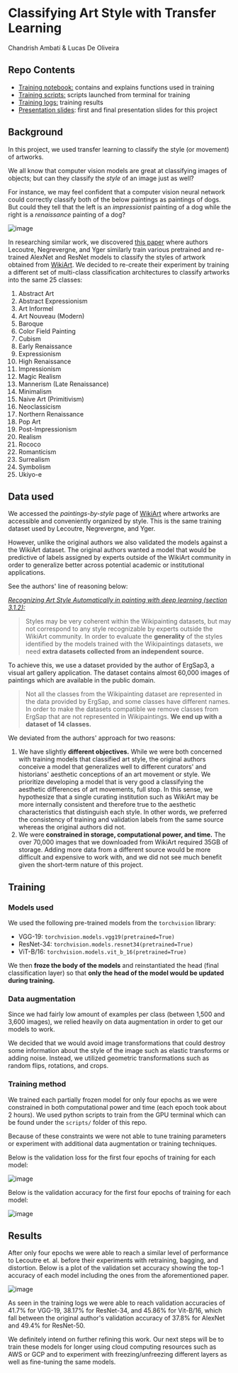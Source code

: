 # Classifying Art Style with Transfer Learning

Chandrish Ambati & Lucas De Oliveira


## Repo Contents

* [Training notebook:](https://github.com/avmchandrish/art-style-classification/blob/main/training.ipynb) contains and explains functions used in training
* [Training scripts:](https://github.com/avmchandrish/art-style-classification/tree/main/scripts) scripts launched from terminal for training
* [Training logs:](https://github.com/avmchandrish/art-style-classification/tree/main/training_log) training results
* [Presentation slides](https://github.com/avmchandrish/art-style-classification/tree/main/slides): first and final presentation slides for this project



## Background

In this project, we used transfer learning to classify the style (or movement) of artworks. 

We all know that computer vision models are great at classifying images of objects; but can they classify the *style* of an image just as well?

For instance, we may feel confident that a computer vision neural network could correctly classify both of the below paintings as paintings of dogs. But could they tell that the left is an *impressionist* painting of a dog while the right is a *renaissance* painting of a dog?

![image](https://user-images.githubusercontent.com/51177846/176795578-10fe809f-715b-44cf-a64a-d849b68c72e3.png)

In researching similar work, we discovered [this paper](http://proceedings.mlr.press/v77/lecoutre17a/lecoutre17a.pdf) where authors Lecoutre, Negrevergne, and Yger similarly train various pretrained and re-trained AlexNet and ResNet models to classify the styles of artwork obtained from [WikiArt](https://www.wikiart.org/en/paintings-by-style). We decided to re-create their experiment by training a different set of multi-class classification architectures to classify artworks into the same 25 classes:

1. Abstract Art
2. Abstract Expressionism
3. Art Informel
4. Art Nouveau (Modern)
5. Baroque
6. Color Field Painting
7. Cubism
8. Early Renaissance
9. Expressionism
10. High Renaissance
11. Impressionism
12. Magic Realism
13. Mannerism (Late Renaissance) 
14. Minimalism
15. Naive Art (Primitivism)
16. Neoclassicism
17. Northern Renaissance
18. Pop Art
19. Post-Impressionism
20. Realism
21. Rococo
22. Romanticism 
23. Surrealism
24. Symbolism
25. Ukiyo-e


## Data used

We accessed the *paintings-by-style* page of [WikiArt](https://www.wikiart.org/en/paintings-by-style) where artworks are accessible and conveniently organized by style. This is the same training dataset used by Lecoutre, Negrevergne, and Yger.

However, unlike the original authors we also validated the models against a the WikiArt dataset. The original authors wanted a model that would be predictive of labels assigned by experts outside of the WikiArt community in order to generalize better across potential academic or institutional applications.

See the authors' line of reasoning below:

*[Recognizing Art Style Automatically in painting with deep learning (section 3.1.2):](http://proceedings.mlr.press/v77/lecoutre17a/lecoutre17a.pdf)*


> Styles may be very coherent within the Wikipainting datasets, but may not correspond to any style recognizable by experts outside the WikiArt community. In order to evaluate the **generality** of the styles identified by the models trained with the Wikipaintings datasets, we need **extra datasets collected from an independent source.**
> 
To achieve this, we use a dataset provided by the author of ErgSap3, a visual art gallery application. The dataset contains almost 60,000 images of paintings which are available in the public domain.
> 
> Not all the classes from the Wikipainting dataset are represented in the data provided by ErgSap, and some classes have different names. In order to make the datasets compatible we remove classes from ErgSap that are not represented in Wikipaintings. **We end up with a dataset of 14 classes.**


We deviated from the authors' approach for two reasons:

1. We have slightly **different objectives.** While we were both concerned with training models that classified art style, the original authors conceive a model that generalizes well to different curators' and historians' aesthetic conceptions of an art movement or style. We prioritize developing a model that is very good a classifying the aesthetic differences of art movements, full stop. In this sense, we hypothesize that a single curating institution such as WikiArt may be more internally consistent and therefore true to the aesthetic characteristics that distinguish each style. In other words, we preferred the consistency of training and validation labels from the same source whereas the original authors did not.
2. We were **constrained in storage, computational power, and time.** The over 70,000 images that we downloaded from WikiArt required 35GB of storage. Adding more data from a different source would be more difficult and expensive to work with, and we did not see much benefit given the short-term nature of this project.



## Training

### Models used

We used the following pre-trained models from the `torchvision` library:

* VGG-19: `torchvision.models.vgg19(pretrained=True)`
* ResNet-34: `torchvision.models.resnet34(pretrained=True)`
* ViT-B/16: `torchvision.models.vit_b_16(pretrained=True)`

We then **froze the body of the models** and reinstantiated the head (final classification layer) so that **only the head of the model would be updated during training.**


### Data augmentation

Since we had fairly low amount of examples per class (between 1,500 and 3,600 images), we relied heavily on data augmentation in order to get our models to work.

We decided that we would avoid image transformations that could destroy some information about the style of the image such as elastic transforms or adding noise. Instead, we utilized geometric transformations such as random flips, rotations, and crops.

### Training method

We trained each partially frozen model for only four epochs as we were constrained in both computational power and time (each epoch took about 2 hours). We used python scripts to train from the GPU terminal which can be found under the `scripts/` folder of this repo.

Because of these constraints we were not able to tune training parameters or experiment with additional data augmentation or training techniques.

Below is the validation loss for the first four epochs of training for each model:

![image](https://user-images.githubusercontent.com/51177846/176795226-70e9e761-df0f-4d08-b66a-14ca0f0b2516.png)

Below is the validation accuracy for the first four epochs of training for each model:

![image](https://user-images.githubusercontent.com/51177846/176795272-40d9f911-7cce-4b32-961a-da86d1cc157a.png)

## Results

After only four epochs we were able to reach a similar level of performance to Lecoutre et. al. before their experiments with retraining, bagging, and distortion. Below is a plot of the validation set accuracy showing the top-1 accuracy of each model including the ones from the aforementioned paper.

![image](https://user-images.githubusercontent.com/51177846/176795303-422ad2a4-7233-4962-be24-b85416aeae3c.png)

As seen in the training logs we were able to reach validation accuracies of 41.7% for VGG-19, 38.17% for ResNet-34, and 45.86% for Vit-B/16, which fall between the original author's validation accuracy of 37.8% for AlexNet and 49.4% for ResNet-50.

We definitely intend on further refining this work. Our next steps will be to train these models for longer using cloud computing resources such as AWS or GCP and to experiment with freezing/unfreezing different layers as well as fine-tuning the same models.




